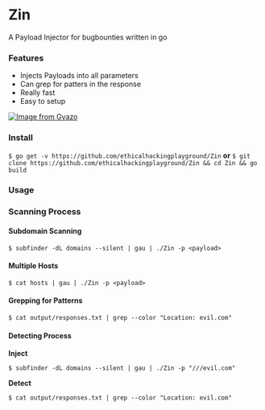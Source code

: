 # Zin
A Payload Injector for bugbounties written in go

### Features

- Injects Payloads into all parameters
- Can grep for patters in the response
- Really fast
- Easy to setup

[![Image from Gyazo](https://i.gyazo.com/16031ae21e5b98c9c936de492be4cccf.gif)](https://gyazo.com/16031ae21e5b98c9c936de492be4cccf)

### Install

`$ go get -v https://github.com/ethicalhackingplayground/Zin`
**or**
`$ git clone https://github.com/ethicalhackingplayground/Zin && cd Zin && go build`

### Usage

### Scanning Process
#### Subdomain Scanning

`$ subfinder -dL domains --silent | gau | ./Zin -p <payload>`

#### Multiple Hosts

`$ cat hosts | gau | ./Zin -p <payload>`

#### Grepping for Patterns

`$ cat output/responses.txt | grep --color "Location: evil.com"`

#### Detecting Process

**Inject**

`$ subfinder -dL domains --silent | gau | ./Zin -p "///evil.com"`

**Detect**

`$ cat output/responses.txt | grep --color "Location: evil.com"`

